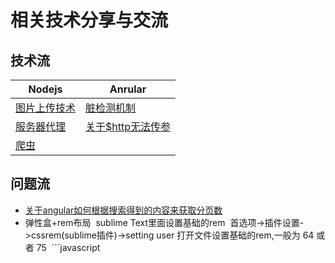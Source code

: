 # 相关技术分享与交流
## 技术流
|Nodejs|Anrular|
|-|-|
| [图片上传技术](https://github.com/Big-xiong/nodejs_demo/issues/3) | [脏检测机制](https://github.com/Big-xiong/angular_demo/issues/2)|
| [服务器代理](https://github.com/Big-xiong/nodejs_demo/issues/1) |[关于$http无法传参](https://github.com/Big-xiong/angular_demo/issues/1)|
|[爬虫](https://github.com/Big-xiong/nodejs_demo/issues/2)||
## 问题流
- [关于angular如何根据搜索得到的内容来获取分页数](https://github.com/Big-xiong/angular_demo/issues/3)
- 弹性盒+rem布局
  sublime Text里面设置基础的rem
  首选项->插件设置->cssrem(sublime插件)->setting user 打开文件设置基础的rem,一般为 64 或者 75
  ```javascript
  <script type="text/javascript">
      // 把尺寸放大N倍（N是window.devicePixelRatio）
      var wd = document.documentElement.clientWidth*window.devicePixelRatio/10;
      //物理像素*设备像素比=真实像素
      document.getElementsByTagName("html")[0].style.fontSize = wd + "px";
      // 把屏幕的倍率缩小到N分之一（N是window.devicePixelRatio）
      var scale = 1/window.devicePixelRatio;
      var mstr = 'initial-scale='+ scale +', maximum-scale='+ scale +', minimum-scale='+ scale +', user-scalable=no';
      document.getElementById("vp").content = mstr;
  </script>
  ```
